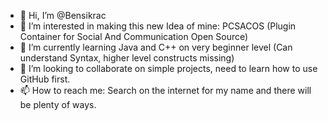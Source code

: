 - 👋 Hi, I’m @Bensikrac
- 👀 I’m interested in making this new Idea of mine: PCSACOS (Plugin Container for Social And Communication Open Source)
- 🌱 I’m currently learning Java and C++ on very beginner level (Can understand Syntax, higher level constructs missing)
- 💞️ I’m looking to collaborate on simple projects, need to learn how to use GitHub first.
- 📫 How to reach me: Search on the internet for my name and there will be plenty of ways.

<!---
Bensikrac/Bensikrac is a ✨ special ✨ repository because its `README.md` (this file) appears on your GitHub profile.
You can click the Preview link to take a look at your changes.
--->
